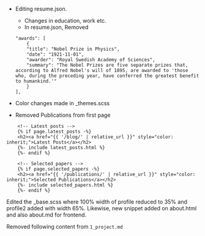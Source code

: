 - Editing resume.json.
    - Changes in education, work etc.
    - In resume.json, Removed
    ```
    "awards": [
        {
        "title": "Nobel Prize in Physics",
        "date": "1921-11-01",
        "awarder": "Royal Swedish Academy of Sciences",
        "summary": "The Nobel Prizes are five separate prizes that, according to Alfred Nobel's will of 1895, are awarded to 'those who, during the preceding year, have conferred the greatest benefit to humankind.'"
        }
    ],
    ```
- Color changes made in _themes.scss 

- Removed Publications from first page
```
    <!-- Latest posts -->
    {% if page.latest_posts -%}
    <h2><a href="{{ '/blog/' | relative_url }}" style="color: inherit;">Latest Posts</a></h2>
    {%- include latest_posts.html %}
    {%- endif %}

    <!-- Selected papers -->
    {% if page.selected_papers -%}
    <h2><a href="{{ '/publications/' | relative_url }}" style="color: inherit;">Selected Publications</a></h2>
    {%- include selected_papers.html %}
    {%- endif %}
```

Edited the _base.scss where 100% width of profile reduced to 35% and profile2 added with width 65%.
Likewise, new snippet added on about.html and also about.md for frontend.

Removed following content from `1_project.md`
<!-- 
<div class="row">
    <div class="col-sm mt-3 mt-md-0">
        {% include figure.html path="assets/img/1.jpg" title="example image" class="img-fluid rounded z-depth-1" %}
    </div>
    <div class="col-sm mt-3 mt-md-0">
        {% include figure.html path="assets/img/3.jpg" title="example image" class="img-fluid rounded z-depth-1" %}
    </div>
    <div class="col-sm mt-3 mt-md-0">
        {% include figure.html path="assets/img/5.jpg" title="example image" class="img-fluid rounded z-depth-1" %}
    </div>
</div>
<div class="caption">
    Caption photos easily. On the left, a road goes through a tunnel. Middle, leaves artistically fall in a hipster photoshoot. Right, in another hipster photoshoot, a lumberjack grasps a handful of pine needles.
</div>
<div class="row">
    <div class="col-sm mt-3 mt-md-0">
        {% include figure.html path="assets/img/5.jpg" title="example image" class="img-fluid rounded z-depth-1" %}
    </div>
</div>
<div class="caption">
    This image can also have a caption. It's like magic.
</div> 
-->

